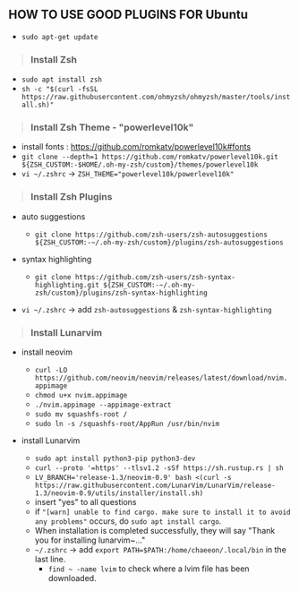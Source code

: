 ## HOW TO USE GOOD PLUGINS FOR Ubuntu

* ```sudo apt-get update```
  
> ###  Install Zsh 
* ```sudo apt install zsh```
* ```sh -c "$(curl -fsSL https://raw.githubusercontent.com/ohmyzsh/ohmyzsh/master/tools/install.sh)"```

> ###  Install Zsh Theme - "powerlevel10k"
* install fonts : https://github.com/romkatv/powerlevel10k#fonts
* ```git clone --depth=1 https://github.com/romkatv/powerlevel10k.git ${ZSH_CUSTOM:-$HOME/.oh-my-zsh/custom}/themes/powerlevel10k```
* ```vi ~/.zshrc``` -> ```ZSH_THEME="powerlevel10k/powerlevel10k"```

> ###  Install Zsh Plugins
* auto suggestions
    * ```git clone https://github.com/zsh-users/zsh-autosuggestions ${ZSH_CUSTOM:-~/.oh-my-zsh/custom}/plugins/zsh-autosuggestions```
* syntax highlighting
    * ```git clone https://github.com/zsh-users/zsh-syntax-highlighting.git ${ZSH_CUSTOM:-~/.oh-my-zsh/custom}/plugins/zsh-syntax-highlighting```

* ```vi ~/.zshrc``` -> add ```zsh-autosuggestions``` & ```zsh-syntax-highlighting```

> ### Install Lunarvim
* install neovim
    * ```curl -LO https://github.com/neovim/neovim/releases/latest/download/nvim.appimage```
    * ```chmod u+x nvim.appimage```
    * ```./nvim.appimage --appimage-extract```
    * ```sudo mv squashfs-root /```
    * ```sudo ln -s /squashfs-root/AppRun /usr/bin/nvim```

* install Lunarvim
    * ```sudo apt install python3-pip python3-dev```
    * ```curl --proto '=https' --tlsv1.2 -sSf https://sh.rustup.rs | sh```
    * ```LV_BRANCH='release-1.3/neovim-0.9' bash <(curl -s https://raw.githubusercontent.com/LunarVim/LunarVim/release-1.3/neovim-0.9/utils/installer/install.sh)```
    * insert "yes" to all questions
    * if ```"[warn] unable to find cargo. make sure to install it to avoid any problems"``` occurs, do ```sudo apt install cargo```.
    * When installation is completed successfully, they will say "Thank you for installing lunarvim~..."
    * ```~/.zshrc``` -> add ```export PATH=$PATH:/home/chaeeon/.local/bin``` in the last line.
      * ```find ~ -name lvim``` to check where a lvim file has been downloaded. 

    
